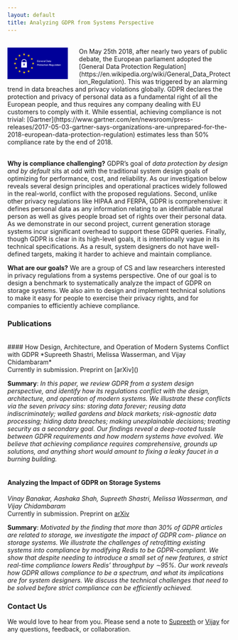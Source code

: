 ```yaml
---
layout: default
title: Analyzing GDPR from Systems Perspective
---
```


<br>
<img style="float:left; margin-right:25px" src="/img/gdpr.png" width="27%" height="27%"> On May 25th 2018, after nearly two years of public debate, the European parliament adopted the [General Data Protection Regulation](https://en.wikipedia.org/wiki/General_Data_Protection_Regulation). This was triggered by an alarming trend in data breaches and privacy violations globally. GDPR declares the protection and privacy of personal data as a fundamental right of all the European people, and thus requires any company dealing with EU customers to comply with it. While essential, achieving compliance is not trivial: [Gartner](https://www.gartner.com/en/newsroom/press-releases/2017-05-03-gartner-says-organizations-are-unprepared-for-the-2018-european-data-protection-regulation) estimates less than 50% compliance rate by the end of 2018.<br><br>

**Why is compliance challenging?** GDPR’s goal of *data protection by design and by default* sits at odd with the traditional system design goals of optimizing for performance, cost, and reliability. As our investigation below reveals several design principles and operational practices widely followed in the real-world, conflict with the proposed regulations. Second, unlike other privacy regulations like HIPAA and FERPA, GDPR is comprehensive: it defines personal data as any information relating to an identifiable natural person as well as gives people broad set of rights over their personal data. As we demonstrate in our second project, current generation storage systems incur significant overhead to support these GDPR queries. Finally, though GDPR is clear in its high-level goals, it is intentionally vague in its technical specifications. As a result, system designers do not have well-defined targets, making it harder to achieve and maintain compliance.

**What are our goals?** We are a group of CS and law researchers interested in privacy regulations from a systems perspective. One of our goal is to design a benchmark to systematically analyze the impact of GDPR on storage systems. We also aim to design and implement technical solutions to make it easy for people to exercise their privacy rights, and for companies to efficiently achieve compliance.

### Publications
<br>
#### How Design, Architecture, and Operation of Modern Systems Conflict with GDPR
*Supreeth Shastri, Melissa Wasserman, and Vijay Chidambaram* <br>
Currently in submission. Preprint on [arXiv]()

**Summary**: *In this paper, we review GDPR from a system design perspective, and identify how its regulations conflict with the design, architecture, and operation of modern systems. We illustrate these conflicts via the seven privacy sins: storing data forever; reusing data indiscriminately; walled gardens and black markets; risk-agnostic data processing; hiding data breaches; making unexplainable decisions; treating security as a secondary goal. Our findings reveal a deep-rooted tussle between GDPR requirements and how modern systems have evolved. We believe that achieving compliance requires comprehensive, grounds up solutions, and anything short would amount to fixing a leaky faucet in a burning building.* 
<br><br>

#### Analyzing the Impact of GDPR on Storage Systems
*Vinay Banakar, Aashaka Shah, Supreeth Shastri, Melissa Wasserman, and Vijay Chidambaram* <br>
Currently in submission. Preprint on [arXiv](https://arxiv.org/abs/1903.04880)

**Summary**: *Motivated by the finding that more than 30% of GDPR articles are related to storage, we investigate the impact of GDPR com- pliance on storage systems. We illustrate the challenges of retrofitting existing systems into compliance by modifying Redis to be GDPR-compliant. We show that despite needing to introduce a small set of new features, a strict real-time compliance lowers Redis’ throughput by ∼95%. Our work reveals how GDPR allows compliance to be a spectrum, and what its implications are for system designers. We discuss the technical challenges that need to be solved before strict compliance can be efficiently achieved.*

### Contact Us 
We would love to hear from you. Please send a note to [Supreeth](mailto:shastri@utexas.edu) or [Vijay](mailto:vijay@cs.utexas.edu) for any questions, feedback, or collaboration.<br><br>
